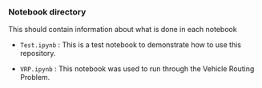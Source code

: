 ### Notebook directory

This should contain information about what is done in each notebook

* `Test.ipynb` : This is a test notebook to demonstrate how to use this repository.

*  `VRP.ipynb` : This notebook was used to run through the Vehicle Routing Problem.
